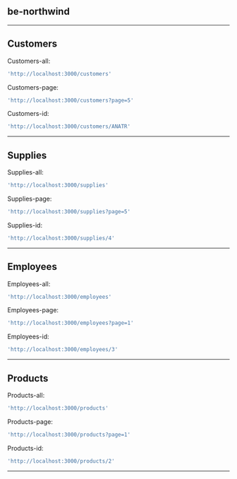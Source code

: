 ## be-northwind
---
## Customers
Customers-all: 
```sh
'http://localhost:3000/customers'
```

Customers-page: 
```sh
'http://localhost:3000/customers?page=5'
```
Customers-id: 
```sh
'http://localhost:3000/customers/ANATR'
```
---
## Supplies
Supplies-all: 
```sh
'http://localhost:3000/supplies'
```

Supplies-page: 
```sh
'http://localhost:3000/supplies?page=5'
```
Supplies-id: 
```sh
'http://localhost:3000/supplies/4'
```
---
## Employees
Employees-all: 
```sh
'http://localhost:3000/employees'
```

Employees-page: 
```sh
'http://localhost:3000/employees?page=1'
```
Employees-id: 
```sh
'http://localhost:3000/employees/3'
```
---

## Products
Products-all: 
```sh
'http://localhost:3000/products'
```

Products-page: 
```sh
'http://localhost:3000/products?page=1'
```
Products-id: 
```sh
'http://localhost:3000/products/2'
```
---

